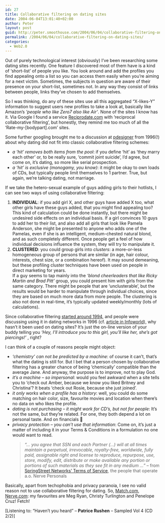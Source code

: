 ```yaml
---
id: 27
title: Collaborative filtering on dating sites
date: 2004-06-04T13:01:40+02:00
author: Peter
layout: post
guid: http://peter.smoothouse.com/2004/06/04/collaborative-filtering-on-dating-sites/
permalink: /2004/06/04/collaborative-filtering-on-dating-sites/
categories:
  - Web2.0
---
```

Out of purely technological interest (obviously) I&#8217;ve been researching some dating sites recently. One feature I discovered most of them have is a kind of &#8216;short-list&#8217; of people you like. You look around and add the profiles you find appealing onto a list so you can access them easily when you&#8217;re aiming for a next victim. Sometimes, the subjects in question are aware of their presence on your short-list, sometimes not. In any way they consist of links between people, links they&#8217;ve chosen to add themselves.

So I was thinking, do any of these sites use all this aggregated &#8220;X-likes-Y&#8221; information to suggest users new profiles to take a look at, basically like Amazon&#8217;s _&#8216;people who like Zero7 also like Air&#8217;_. None of the sites I know has it. Via Google I found a service [Reciprodate.com](http://www.reciprodate.com) with &#8216;reciprocal collaborative filtering&#8217;, but honestly, they remind me too much of all the &#8216;Rate-my-[bodypart].com&#8217; sites.

Some further googling brought me to a discussion at [pdesigner](http://www.pdesigner.net/1996/0450.html) from 1996(!) about why dating did not fit into classic collaborative filtering schemes:

  * _a &#8216;hit&#8217; removes both items from the pool_: if you define &#8216;hit&#8217; as &#8216;they marry each other&#8217; or, to be really sure, &#8216;commit joint suicide&#8217;, I&#8217;d agree, but come on, it&#8217;s dating, so more like serial prospection. 
  * _a &#8216;hit&#8217; is exclusive (monogamy, you know)_: it might be okay to own loads of CDs, but typically people limit themselves to 1 partner. True, but again, we&#8217;re talking dating, not marriage.

If we take the hetero-sexual example of guys adding girls to their hotlists, I can see two ways of using collaborative filtering:

  1. **INDIVIDUAL**: if you add girl X, and other guys have added X too, what other girls have these guys added, that you might find appealing too? This kind of calculation could be done instantly, but there might be undesired side effects on an individual basis. If a girl convinces 10 guys to add her to their list, and also add all girls that look like Pamela Anderson, she might be presented to anyone who adds one of the Pamelas, even if she is an intelligent, medium-chested natural blond, and as such completely different. Once people get a feel of how individual decisions influence the system, they will try to manipulate it. 
  2. **CLUSTERED**: you could group girls into _clusters_: a more-or-less homogeneous group of persons that are similar (in age, hair colour, interests, chest size, or a combination hereof). It may sound demeaning, but these profiling cluster techniques have been used on people in direct marketing for years.  
    If a guy seems to tap mainly into the _&#8216;blond cheerleaders that like Ricky Martin and Brad Pitt&#8217;_ group, you could present him with girls from the same category. There might be people that are &#8216;unclusterable&#8217;, but the results would be harder to manipulate through individual choices, since they are based on much more data from more people. The clustering is also not done in real-time, it&#8217;s typically updated weekly/monthly (lots of calculations).

Since collaborative filtering [started around 1994](http://pespmc1.vub.ac.be/COLLFILT.html), and people were discussing using it in dating networks in 1996 (cf. [article in Infoworld](http://www.infoworld.com/pageone/opinions/metcalfe/bm031896.htm)), why hasn&#8217;t it been used on dating sites? It&#8217;s just the on-line version of your buddy telling you _&#8216;Hey, I&#8217;ll introduce you to this girl, you&#8217;ll like her, she&#8217;s got piercings!&#8217;_ , right?

I can think of a couple of reasons people might object:

  * _&#8216;chemistry&#8217; can not be predicted by a machine_: of course it can&#8217;t, that&#8217;s what the dating is still for. But I bet that a person chosen by collaborative filtering has a greater chance of being &#8216;chemically&#8217; compatible than the average Jane. And anyway, the purpose is to improve, not to play God. 
  * _it&#8217;s a machine &#8211; so impersonal_: would you feel awkward when a site tells you to &#8216;check out Amber, because we know you liked Britney and Christina&#8217;? It beats &#8216;check out Rosie, because she just joined&#8217;. 
  * _it only works when a profile has a history_: well, you could do some matching on hair color, size, favourite movies and location when there&#8217;s no data on who likes the profile. 
  * _dating is not purchasing &#8211; it might work for CD&#8217;s, but not for people_: It&#8217;s not the same, but they&#8217;re related. For one, they both depend a lot on personal taste. And on financials 🙂 
  * _privacy protection &#8211; you can&#8217;t use that information_: Come on, it&#8217;s just a matter of including it in your Terms & Conditions in a formulation no one would want to read.  
    > _&#8220;&#8230; you agree that SSN and each Partner (&#8230;) will at all times maintain a perpetual, irrevocable, royalty-free, worldwide, fully paid, assignable right and license to reproduce, repurpose, use, store, modify, edit, distribute or make available any portion or portions of such materials as they see fit in any medium &#8230;&#8221;_ &#8211; from [SpringStreet Networks&#8217; Terms of Service](http://www.springstreetnetworks.com/tos/index.asp), the people that operate a.o. Nerve Personals

Basically, apart from techophobia and privacy paranoia, I see no valid reason not to use collaborative filtering for dating. So, [Match.com](http://www.match.com), [Nerve.com](http://personals.nerve.com): my favourites are Meg Ryan, Christy Turlington and Penelope Cruz! Fetch!

<div>
  [Listening to: &#8220;Haven&#8217;t you heard&#8221; &#8211; <b>Patrice Rushen</b> &#8211; Sampled Vol 4 (CD 2/2)]
</div>